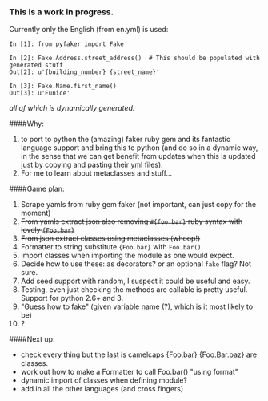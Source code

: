 ### This is a work in progress.

Currently only the English (from en.yml) is used:

```
In [1]: from pyfaker import Fake

In [2]: Fake.Address.street_address()  # This should be populated with generated stuff
Out[2]: u'{building_number} {street_name}'

In [3]: Fake.Name.first_name()
Out[3]: u'Eunice'
```

*all of which is dynamically generated.*

####Why:

1. to port to python the (amazing) faker ruby gem and its fantastic language support and bring this to python (and do so in a dynamic way, in the sense that we can get benefit from updates when this is updated just by copying and pasting their yml files).
2. For me to learn about metaclasses and stuff...

####Game plan:

1. Scrape yamls from ruby gem faker (not important, can just copy for the moment)
2. ~~From yamls extract json also removing `#{foo.bar}` ruby syntax with lovely `{Foo.bar}`~~
3. ~~From json extract classes using metaclasses (whoop!)~~
4. Formatter to string substitute `{Foo.bar}` with `Foo.bar()`.
5. Import classes when importing the module as one would expect.
6. Decide how to use these: as decorators? or an optional `fake` flag? Not sure.
7. Add seed support with random, I suspect it could be useful and easy.
8. Testing, even just checking the methods are callable is pretty useful. Support for python 2.6+ and 3.
9. "Guess how to fake" (given variable name (?), which is it most likely to be)
10. ? 

####Next up:

- check every thing but the last is camelcaps {Foo.bar} {Foo.Bar.baz} are classes.
- work out how to make a Formatter to call Foo.bar() "using format"
- dynamic import of classes when defining module?
- add in all the other languages (and cross fingers)